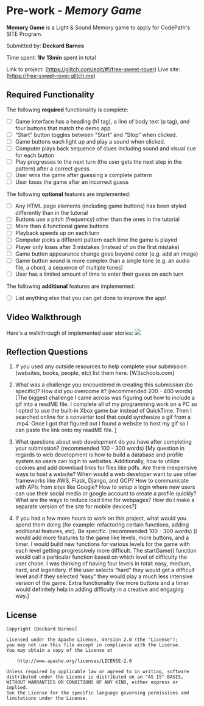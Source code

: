 # Pre-work - *Memory Game*

**Memory Game** is a Light & Sound Memory game to apply for CodePath's SITE Program. 

Submitted by: **Deckard Barnes**

Time spent: **1hr 13min** spent in total

Link to project: (https://glitch.com/edit/#!/free-sweet-rover)
Live site: (https://free-sweet-rover.glitch.me)

## Required Functionality

The following **required** functionality is complete:

* [ ] Game interface has a heading (h1 tag), a line of body text (p tag), and four buttons that match the demo app
* [ ] "Start" button toggles between "Start" and "Stop" when clicked. 
* [ ] Game buttons each light up and play a sound when clicked. 
* [ ] Computer plays back sequence of clues including sound and visual cue for each button
* [ ] Play progresses to the next turn (the user gets the next step in the pattern) after a correct guess. 
* [ ] User wins the game after guessing a complete pattern
* [ ] User loses the game after an incorrect guess

The following **optional** features are implemented:

* [ ] Any HTML page elements (including game buttons) has been styled differently than in the tutorial
* [ ] Buttons use a pitch (frequency) other than the ones in the tutorial
* [ ] More than 4 functional game buttons
* [ ] Playback speeds up on each turn
* [ ] Computer picks a different pattern each time the game is played
* [ ] Player only loses after 3 mistakes (instead of on the first mistake)
* [ ] Game button appearance change goes beyond color (e.g. add an image)
* [ ] Game button sound is more complex than a single tone (e.g. an audio file, a chord, a sequence of multiple tones)
* [ ] User has a limited amount of time to enter their guess on each turn

The following **additional** features are implemented:

- [ ] List anything else that you can get done to improve the app!

## Video Walkthrough

Here's a walkthrough of implemented user stories:
![](https://imgur.com/a/9e5lV6a)


## Reflection Questions
1. If you used any outside resources to help complete your submission (websites, books, people, etc) list them here. 
[W3schools.com]

2. What was a challenge you encountered in creating this submission (be specific)? How did you overcome it? (recommended 200 - 400 words) 
[The biggest challenge I came across was figuring out how to include a gif into a readME file. I complete all of my programming work on a PC so I opted to use the built-in Xbox game bar instead of QuickTime. Then I searched online for a converter tool that could synthesize a gif from a .mp4. Once I got that figured out I found a website to host my gif so I can paste the link onto my readME file. ]

3. What questions about web development do you have after completing your submission? (recommended 100 - 300 words) 
[My question in regards to web development is how to build a database and profile system so users can login to websites. Additionally, how to utilize cookies and add download links for files like pdfs. Are there inexpensive ways to host a website? When would a web developer want to use other frameworks like AWS, Flask, Django, and GCP?  How to communicate with APIs from sites like Google? How to setup a login where new users can use their social media or google account to create a profile quickly? What are the ways to reduce load time for webpages?  How do I make a separate version of the site for mobile devices?]

4. If you had a few more hours to work on this project, what would you spend them doing (for example: refactoring certain functions, adding additional features, etc). Be specific. (recommended 100 - 300 words) 
[I would add more features to the game like levels, more buttons, and a timer. I would build new functions for various levels for the game with each level getting progressively more difficult. The startGame() function would call a particular function based on which level of difficulty the user chose. I was thinking of having four levels in total: easy, medium, hard, and  legendary. If the user selects “hard” they would get a difficult level and if they selected “easy” they would play a much less intensive version of the game. Extra functionality like more buttons and a timer would definitely help in adding difficulty in a creative and engaging way.]



## License

    Copyright [Deckard Barnes]

    Licensed under the Apache License, Version 2.0 (the "License");
    you may not use this file except in compliance with the License.
    You may obtain a copy of the License at

        http://www.apache.org/licenses/LICENSE-2.0

    Unless required by applicable law or agreed to in writing, software
    distributed under the License is distributed on an "AS IS" BASIS,
    WITHOUT WARRANTIES OR CONDITIONS OF ANY KIND, either express or implied.
    See the License for the specific language governing permissions and
    limitations under the License.
